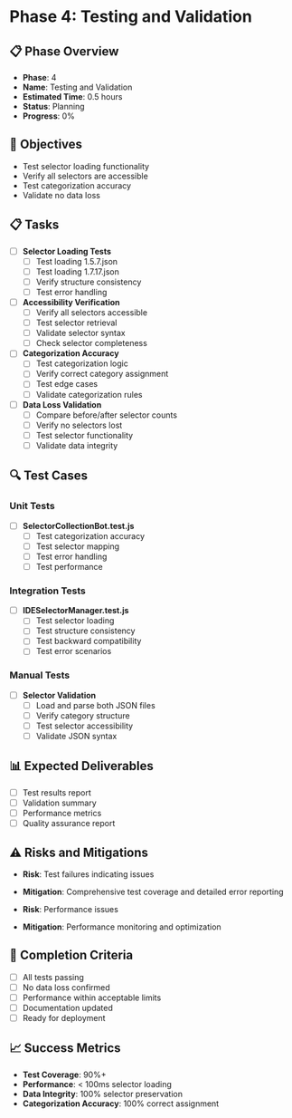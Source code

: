 # Phase 4: Testing and Validation

## 📋 Phase Overview
- **Phase**: 4
- **Name**: Testing and Validation
- **Estimated Time**: 0.5 hours
- **Status**: Planning
- **Progress**: 0%

## 🎯 Objectives
- Test selector loading functionality
- Verify all selectors are accessible
- Test categorization accuracy
- Validate no data loss

## 📋 Tasks
- [ ] **Selector Loading Tests**
  - [ ] Test loading 1.5.7.json
  - [ ] Test loading 1.7.17.json
  - [ ] Verify structure consistency
  - [ ] Test error handling

- [ ] **Accessibility Verification**
  - [ ] Verify all selectors accessible
  - [ ] Test selector retrieval
  - [ ] Validate selector syntax
  - [ ] Check selector completeness

- [ ] **Categorization Accuracy**
  - [ ] Test categorization logic
  - [ ] Verify correct category assignment
  - [ ] Test edge cases
  - [ ] Validate categorization rules

- [ ] **Data Loss Validation**
  - [ ] Compare before/after selector counts
  - [ ] Verify no selectors lost
  - [ ] Test selector functionality
  - [ ] Validate data integrity

## 🔍 Test Cases
### Unit Tests
- [ ] **SelectorCollectionBot.test.js**
  - [ ] Test categorization accuracy
  - [ ] Test selector mapping
  - [ ] Test error handling
  - [ ] Test performance

### Integration Tests
- [ ] **IDESelectorManager.test.js**
  - [ ] Test selector loading
  - [ ] Test structure consistency
  - [ ] Test backward compatibility
  - [ ] Test error scenarios

### Manual Tests
- [ ] **Selector Validation**
  - [ ] Load and parse both JSON files
  - [ ] Verify category structure
  - [ ] Test selector accessibility
  - [ ] Validate JSON syntax

## 📊 Expected Deliverables
- [ ] Test results report
- [ ] Validation summary
- [ ] Performance metrics
- [ ] Quality assurance report

## ⚠️ Risks and Mitigations
- **Risk**: Test failures indicating issues
- **Mitigation**: Comprehensive test coverage and detailed error reporting

- **Risk**: Performance issues
- **Mitigation**: Performance monitoring and optimization

## 🚀 Completion Criteria
- [ ] All tests passing
- [ ] No data loss confirmed
- [ ] Performance within acceptable limits
- [ ] Documentation updated
- [ ] Ready for deployment

## 📈 Success Metrics
- **Test Coverage**: 90%+
- **Performance**: < 100ms selector loading
- **Data Integrity**: 100% selector preservation
- **Categorization Accuracy**: 100% correct assignment
